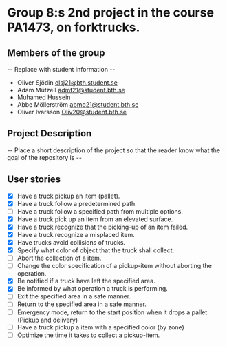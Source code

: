 # Group 8:s 2nd project in the course PA1473, on forktrucks.

## Members of the group

-- Replace with student information --

- Oliver Sjödin olsj21@bth.student.se
- Adam Mützell admt21@student.bth.se
- Muhamed Hussein
- Abbe Möllerström abmo21@student.bth.se
- Oliver Ivarsson Oliv20@student.bth.se

## Project Description

-- Place a short description of the project so that the reader know what the goal of the repository is --

## User stories

- [x] Have a truck pickup an item (pallet).
- [x] Have a truck follow a predetermined path.
- [ ] Have a truck follow a specified path from multiple options.
- [x] Have a truck pick up an item from an elevated surface.
- [x] Have a truck recognize that the picking-up of an item failed.
- [x] Have a truck recognize a misplaced item.
- [x] Have trucks avoid collisions of trucks.
- [x] Specify what color of object that the truck shall collect.
- [ ] Abort the collection of a item.
- [ ] Change the color specification of a pickup-item without aborting the operation.
- [x] Be notified if a truck have left the specified area.
- [x] Be informed by what operation a truck is performing.
- [ ] Exit the specified area in a safe manner.
- [ ] Return to the specified area in a safe manner.
- [ ] Emergency mode, return to the start position when it drops a pallet (Pickup and delivery)
- [ ] Have a truck pickup a item with a specified color (by zone)
- [ ] Optimize the time it takes to collect a pickup-item.

